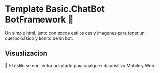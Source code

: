 # Template Basic.ChatBot BotFramework 🤖

Un simple html, junto con pocos estilos css y imagenes para tener un cuerpo básico y bonito de un bot.

## Visualizacion

🚩 El estilo se encuentra adaptado para cualquier dispositivo Mobile y Web.


